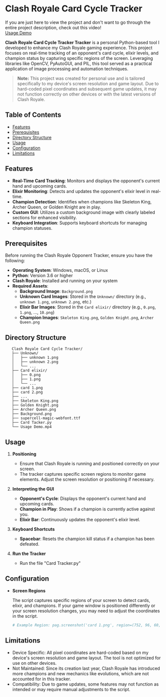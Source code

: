 # Clash Royale Card Cycle Tracker

If you are just here to view the project and don't want to go through the entire project description, check out this video!  
[Usage Demo](https://www.youtube.com/watch?v=gzkv1_iW1SI)

**Clash Royale Card Cycle Tracker Tracker** is a personal Python-based tool I developed to enhance my Clash Royale gaming experience. This project focuses on real-time tracking of an opponent's card cycle, elixir levels, and champion status by capturing specific regions of the screen. Leveraging libraries like OpenCV, PyAutoGUI, and PIL, this tool served as a practical application of image processing and automation techniques.

> **Note:** This project was created for personal use and is tailored specifically to my device's screen resolution and game layout. Due to hard-coded pixel coordinates and subsequent game updates, it may not function correctly on other devices or with the latest versions of Clash Royale.
## Table of Contents

- [Features](#features)
- [Prerequisites](#prerequisites)
- [Directory Structure](#directory-structure)
- [Usage](#usage)
- [Configuration](#configuration)
- [Limitations](#limitations)

## Features

- **Real-Time Card Tracking**: Monitors and displays the opponent's current hand and upcoming cards.
- **Elixir Monitoring**: Detects and updates the opponent's elixir level in real-time.
- **Champion Detection**: Identifies when champions like Skeleton King, Archer Queen, or Golden Knight are in play.
- **Custom GUI**: Utilizes a custom background image with clearly labeled sections for enhanced visibility.
- **Keyboard Integration**: Supports keyboard shortcuts for managing champion statuses.

## Prerequisites

Before running the Clash Royale Opponent Tracker, ensure you have the following:

- **Operating System**: Windows, macOS, or Linux
- **Python**: Version 3.6 or higher
- **Clash Royale**: Installed and running on your system
- **Required Assets**:
  - **Background Image**: `Background.png`
  - **Unknown Card Images**: Stored in the `Unknown/` directory (e.g., `unknown 1.png`, `unknown 2.png`, etc.)
  - **Elixir Bar Images**: Stored in the `Card elixir/` directory (e.g., `0.png`, `1.png`, ..., `10.png`)
  - **Champion Images**: `Skeleton King.png`, `Golden Knight.png`, `Archer Queen.png`


## Directory Structure

```plaintext
   Clash Royale Card Cycle Tracker/
   ├── Unknown/
   │   ├── unknown 1.png
   │   ├── unknown 2.png
   │   └── ... 
   ├── Card elixir/
   │   ├── 0.png
   │   ├── 1.png
   │   └── ...
   ├── card 1.png
   ├── card 2.png
   ├── ...
   ├── Skeleton King.png
   ├── Golden Knight.png
   ├── Archer Queen.png
   ├── Background.png
   ├── supercell-magic-webfont.ttf
   ├── Card Tacker.py
   └── Usage Demo.mp4
```

## Usage

1. **Positioning**
   
   - Ensure that Clash Royale is running and positioned correctly on your screen.
   - The tracker captures specific screen regions to monitor game elements. Adjust the screen resolution or positioning if necessary.

2. **Interpreting the GUI**
   
   - **Opponent's Cycle**: Displays the opponent's current hand and upcoming cards.
   - **Champion in Play**: Shows if a champion is currently active against you.
   - **Elixir Bar**: Continuously updates the opponent's elixir level.

3. **Keyboard Shortcuts**
   
   - **Spacebar**: Resets the champion kill status if a champion has been defeated.
  
4. **Run the Tracker**
   - Run the file "Card Tracker.py"

## Configuration

- **Screen Regions**

  The script captures specific regions of your screen to detect cards, elixir, and champions. If your game window is positioned differently or your screen resolution changes, you may need to adjust the coordinates in the script.

  ```python
  # Example Region: pag.screenshot('card 1.png', region=(752, 96, 60, 77))
  ```

## Limitations
- Device Specific: All pixel coordinates are hard-coded based on my device's screen resolution and game layout. The tool is not optimized for use on other devices.
- Not Maintained: Since its creation last year, Clash Royale has introduced more champions and new mechanics like evolutions, which are not accounted for in this tracker.
- Compatibility: Due to game updates, some features may not function as intended or may require manual adjustments to the script.
